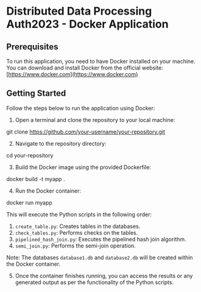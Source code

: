 # Distributed Data Processing Auth2023 - Docker Application


## Prerequisites

To run this application, you need to have Docker installed on your machine. You can download and install Docker from the official website: [https://www.docker.com](https://www.docker.com)

## Getting Started

Follow the steps below to run the application using Docker:

1. Open a terminal and clone the repository to your local machine:

git clone https://github.com/your-username/your-repository.git


2. Navigate to the repository directory:

cd your-repository


3. Build the Docker image using the provided Dockerfile:

docker build -t myapp .

4. Run the Docker container:

docker run myapp


This will execute the Python scripts in the following order:
1. `create_table.py`: Creates tables in the databases.
2. `check_tables.py`: Performs checks on the tables.
3. `pipelined_hash_join.py`: Executes the pipelined hash join algorithm.
4. `semi_join.py`: Performs the semi-join operation.

Note: The databases `database1.db` and `database2.db` will be created within the Docker container.

5. Once the container finishes running, you can access the results or any generated output as per the functionality of the Python scripts.


